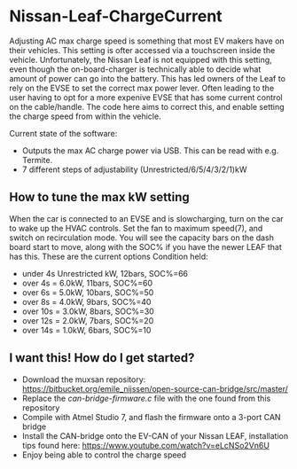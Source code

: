 # Nissan-Leaf-ChargeCurrent
Adjusting AC max charge speed is something that most EV makers have on their vehicles. This setting is ofter accessed via a touchscreen inside the vehicle. Unfortunately, the Nissan Leaf is not equipped with this setting, even though the on-board-charger is technically able to decide what amount of power can go into the battery. This has led owners of the Leaf to rely on the EVSE to set the correct max power lever. Often leading to the user having to opt for a more expenive EVSE that has some current control on the cable/handle. The code here aims to correct this, and enable setting the charge speed from within the vehicle.

Current state of the software: 
* Outputs the max AC charge power via USB. This can be read with e.g. Termite.
* 7 different steps of adjustability (Unrestricted/6/5/4/3/2/1)kW

## How to tune the max kW setting
When the car is connected to an EVSE and is slowcharging, turn on the car to wake up the HVAC controls. Set the fan to maximum speed(7), and switch on recirculation mode. You will see the capacity bars on the dash board start to move, along with the SOC% if you have the newer LEAF that has this. These are the current options
Condition held:
* under 4s Unrestricted kW, 12bars, SOC%=66
* over 4s = 6.0kW, 11bars, SOC%=60
* over 6s = 5.0kW, 10bars, SOC%=50
* over 8s = 4.0kW, 9bars, SOC%=40
* over 10s = 3.0kW, 8bars, SOC%=30
* over 12s = 2.0kW, 7bars, SOC%=20
* over 14s = 1.0kW, 6bars, SOC%=10

## I want this! How do I get started?
* Download the muxsan repository: https://bitbucket.org/emile_nijssen/open-source-can-bridge/src/master/ 
* Replace the _can-bridge-firmware.c_ file with the one found from this repository
* Compile with Atmel Studio 7, and flash the firmware onto a 3-port CAN bridge
* Install the CAN-bridge onto the EV-CAN of your Nissan LEAF, installation tips found here: https://www.youtube.com/watch?v=eLcNSo2Vn6U
* Enjoy being able to control the charge speed

